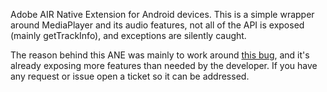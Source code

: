Adobe AIR Native Extension for Android devices. This is a simple wrapper around MediaPlayer and its audio features, not all of the API is exposed (mainly getTrackInfo), and exceptions are silently caught.

The reason behind this ANE was mainly to work around [this bug](https://bugbase.adobe.com/index.cfm?event=bug&id=2869263), and it's already exposing more features than needed by the developer. If you have any request or issue open a ticket so it can be addressed.
